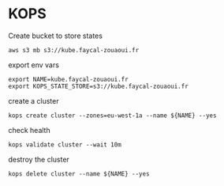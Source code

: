 # KOPS

Create bucket to store states

```
aws s3 mb s3://kube.faycal-zouaoui.fr
```

export env vars 
```
export NAME=kube.faycal-zouaoui.fr
export KOPS_STATE_STORE=s3://kube.faycal-zouaoui.fr
```

create a cluster 

```
kops create cluster --zones=eu-west-1a --name ${NAME} --yes
```

check health 

```
kops validate cluster --wait 10m
```



destroy the cluster 


```
kops delete cluster --name ${NAME} --yes
```